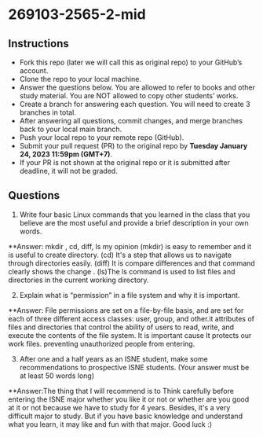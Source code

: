 # 269103-2565-2-mid

## Instructions

- Fork this repo (later we will call this as original repo) to your GitHub’s account. 
- Clone the repo to your local machine.
- Answer the questions below. You are allowed to refer to books and other study material. You are NOT allowed to copy other students’ works. 
- Create a branch for answering each question. You will need to create 3 branches in total.
- After answering all questions, commit changes, and merge branches back to your local main branch.
- Push your local repo to your remote repo (GitHub).
- Submit your pull request (PR) to the original repo by **Tuesday January 24, 2023 11:59pm (GMT+7)**.
- If your PR is not shown at the original repo or it is submitted after deadline, it will not be graded.

## Questions

1. Write four basic Linux commands that you learned in the class that you believe are the most useful and provide a brief description in your own words. 

**Answer: mkdir , cd, diff, ls 
my opinion 
(mkdir) is easy to remember and it is useful to create directory. 
(cd) It's a step that allows us to navigate through directories easily. (diff) It is compare differences and that command clearly shows the  change .
(ls)The ls command is used to list files and directories in the current working directory.

2. Explain what is “permission” in a file system and why it is important.

**Answer: File permissions are set on a file-by-file basis, and are set for each of three different access classes: user, group, and other.it attributes of files and directories that control the ability of users to read, write, and execute the contents of the file system.
It is important cause It protects our work files. preventing unauthorized people from entering.

3. After one and a half years as an ISNE student, make some recommendations to prospective ISNE students. (Your answer must be at least 50 words long)

**Answer:The thing that I will recommend is to Think carefully before entering the ISNE major whether you like it or not or whether are you good at it or not because we have to study for 4 years. Besides, it's a very difficult major to study. But if you have basic knowledge and understand what you learn, it may like and fun with that major. Good luck :)  
